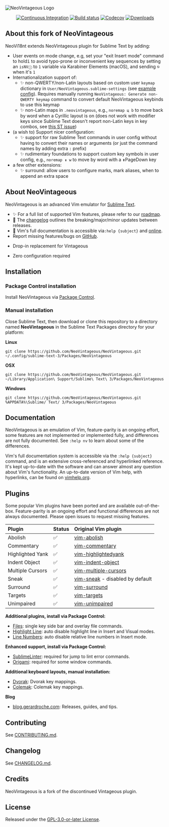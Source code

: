 ![NeoVintageous Logo](res/neovintageous.png)

<p align="center">
    <a href="https://github.com/NeoVintageous/NeoVintageous/actions/workflows/ci.yml"><img alt="Continuous Integration" src="https://github.com/NeoVintageous/NeoVintageous/actions/workflows/ci.yml/badge.svg?branch=master"></a>
    <a href="https://ci.appveyor.com/project/gerardroche/neovintageous"><img alt="Build status" src="https://ci.appveyor.com/api/projects/status/g4pkv4ws1k2r1xna?svg=true"></a>
    <a href="https://codecov.io/gh/NeoVintageous/NeoVintageous"><img alt="Codecov" src="https://codecov.io/gh/NeoVintageous/NeoVintageous/branch/master/graph/badge.svg?token=PAaE5LdlOR"></a>
    <a href="https://packagecontrol.io/packages/NeoVintageous"><img alt="Downloads" src="https://img.shields.io/packagecontrol/dt/NeoVintageous.svg?style=flat-square"></a>
</p>

## About this fork of NeoVintageous

NeoVi18nt extends NeoVintageous plugin for Sublime Text by adding:
  - User events on mode change, e.g, set your "exit Insert mode" command to hold<kbd>i</kbd> to avoid typo-prone or inconvenient key sequences by setting an `isNVⓘ` to `1` variable via Karabiner Elements (macOS), and sending <kbd>⎋</kbd> when it's `1`
  - Internationalization support of:
    + :sparkles: non-QWERTY/non-Latin layouts based on custom user `keymap` dictionary in `User/NeoVintageous.sublime-settings` (see [example config](https://github.com/eugenesvk/NeoVintageous/blob/master/NeoVintageous.sublime-settings)). Requires manually running `NeoVintageous: Generate non-QWERTY keymap` command to convert default NeoVintageous keybinds to use this keymap
    + :sparkles: non-Latin maps in `.neovintageous`, e.g., `noremap ц b` to move back by word when a Cyrillic layout is on (does not work with modifier keys since Sublime Text doesn't report non-Latin keys in key combos, see [this ST issue](https://github.com/sublimehq/sublime_text/issues/5980))
  - (a wish to) Support nicer configuration:
    + :sparkles: support for raw Sublime Text commands in user config without having to convert their names or arguments (or just the command names by adding extra `:` prefix)
    + :sparkles: rudimentary foundations to support custom key symbols in user config, e.g., `noremap ⇟ w` to move by word with a <kbd>⇟</kbd>PageDown key
  - a few other extensions:
    + :sparkles: surround: allow users to configure marks, mark aliases, when to append an extra space

## About NeoVintageous

NeoVintageous is an advanced Vim emulator for [Sublime Text](https://www.sublimetext.com).

- :sparkles: For a full list of supported Vim features, please refer to our [roadmap](https://github.com/NeoVintageous/NeoVintageous/blob/master/ROADMAP.md).
- :rocket: The [changelog]() outlines the breaking/major/minor updates between releases.
- :page_facing_up: Vim's full documentation is accessible via`:help {subject}` and [online](https://vimhelp.org).
- Report missing features/bugs on [GitHub](https://github.com/NeoVintageous/NeoVintageous/issues).
* Drop-in replacement for Vintageous
- Zero configuration required

## Installation

### Package Control installation

Install NeoVintageous via [Package Control](https://packagecontrol.io/packages/NeoVintageous).

### Manual installation

Close Sublime Text, then download or clone this repository to a directory named **NeoVintageous** in the Sublime Text Packages directory for your platform:

**Linux**

`git clone https://github.com/NeoVintageous/NeoVintageous.git ~/.config/sublime-text-3/Packages/NeoVintageous`

**OSX**

`git clone https://github.com/NeoVintageous/NeoVintageous.git ~/Library/Application\ Support/Sublime\ Text\ 3/Packages/NeoVintageous`

**Windows**

`git clone https://github.com/NeoVintageous/NeoVintageous.git %APPDATA%\Sublime/ Text/ 3/Packages/NeoVintageous`

## Documentation

NeoVintageous is an emulation of Vim, feature-parity is an ongoing effort, some features are not implemented or implemented fully, and differences are not fully documented. See `:help nv` to learn about some of the differences.

Vim's full documentation system is accessible via the `:help {subject}` command, and is an extensive cross-referenced and hyperlinked reference. It's kept up-to-date with the software and can answer almost any question about Vim's functionality. An up-to-date version of Vim help, with hyperlinks, can be found on [vimhelp.org](https://vimhelp.org).

## Plugins

Some popular Vim plugins have been ported and are available out-of-the-box. Feature-parity is an ongoing effort and functional differences are not always documented. Please open issues to request missing features.

| Plugin              | Status             | Original Vim plugin
| :------------------ | :----------------- | :------------------
| Abolish             | :white_check_mark: | [vim-abolish](https://github.com/tpope/vim-abolish)
| Commentary          | :white_check_mark: | [vim-commentary](https://github.com/tpope/vim-commentary)
| Highlighted Yank    | :white_check_mark: | [vim-highlightedyank](https://github.com/machakann/vim-highlightedyank)
| Indent Object       | :white_check_mark: | [vim-indent-object](https://github.com/michaeljsmith/vim-indent-object)
| Multiple Cursors    | :white_check_mark: | [vim-multiple-cursors](https://github.com/terryma/vim-multiple-cursors)
| Sneak               | :white_check_mark: | [vim-sneak](https://github.com/justinmk/vim-sneak) - disabled by default
| Surround            | :white_check_mark: | [vim-surround](https://github.com/tpope/vim-surround)
| Targets             | :white_check_mark: | [vim-targets](https://github.com/wellle/targets.vim)
| Unimpaired          | :white_check_mark: | [vim-unimpaired](https://github.com/tpope/vim-unimpaired)

**Additional plugins, install via Package Control:**

- [Files](https://packagecontrol.io/packages/NeoVintageousFiles): single key side bar and overlay file commands.
- [Highlight Line](https://packagecontrol.io/packages/NeoVintageousHighlightLine): auto disable highlight line in Insert and Visual modes.
- [Line Numbers](https://packagecontrol.io/packages/NeoVintageousLineNumbers): auto disable relative line numbers in Insert mode.

**Enhanced support, install via Package Control:**

- [SublimeLinter](https://github.com/SublimeLinter/SublimeLinter3): required for jump to lint error commands.
- [Origami](https://github.com/SublimeText/Origami): required for some window commands.

**Additional keyboard layouts, manual installation:**

- [Dvorak](https://github.com/gerardroche/NeoVintageousDvorak): Dvorak key mappings.
- [Colemak](https://github.com/gerardroche/NeoVintageousColemak): Colemak key mappings.

**Blog**

- [blog.gerardroche.com](https://blog.gerardroche.com): Releases, guides, and tips.

## Contributing

See [CONTRIBUTING.md](.github/CONTRIBUTING.md).

## Changelog

See [CHANGELOG.md](CHANGELOG.md).

## Credits

NeoVintageous is a fork of the discontinued Vintageous plugin.

## License

Released under the [GPL-3.0-or-later License](LICENSE).
